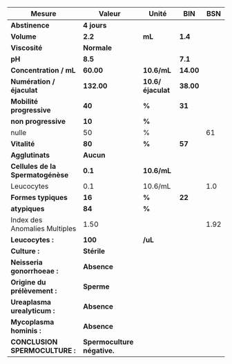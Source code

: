 |              Mesure             |           Valeur          |      Unité      |   BIN   | BSN|
|---------------------------------|---------------------------|-----------------|---------|----|
|          **Abstinence**         |        **4 jours**        |                 |         |    |
|            **Volume**           |          **2.2**          |      **mL**     | **1.4** |    |
|          **Viscosité**          |        **Normale**        |                 |         |    |
|              **pH**             |          **8.5**          |                 | **7.1** |    |
|      **Concentration / mL**     |         **60.00**         |   **10.6/mL**   |**14.00**|    |
|    **Numération / éjaculat**    |         **132.00**        |**10.6/éjaculat**|**38.00**|    |
|     **Mobilité progressive**    |           **40**          |      **%**      |  **31** |    |
|       **non progressive**       |           **10**          |      **%**      |         |    |
|              nulle              |             50            |        %        |         | 61 |
|           **Vitalité**          |           **80**          |      **%**      |  **57** |    |
|         **Agglutinats**         |         **Aucun**         |                 |         |    |
|**Cellules de la Spermatogénèse**|          **0.1**          |   **10.6/mL**   |         |    |
|            Leucocytes           |            0.1            |     10.6/mL     |         | 1.0|
|       **Formes typiques**       |           **16**          |      **%**      |  **22** |    |
|          **atypiques**          |           **84**          |      **%**      |         |    |
|  Index des Anomalies Multiples  |            1.50           |                 |         |1.92|
|         **Leucocytes :**        |          **100**          |     **/uL**     |         |    |
|          **Culture :**          |        **Stérile**        |                 |         |    |
|   **Neisseria gonorrhoeae :**   |        **Absence**        |                 |         |    |
|   **Origine du prélèvement :**  |         **Sperme**        |                 |         |    |
|   **Ureaplasma urealyticum :**  |        **Absence**        |                 |         |    |
|     **Mycoplasma hominis :**    |        **Absence**        |                 |         |    |
|  **CONCLUSION SPERMOCULTURE :** |**Spermoculture négative.**|                 |         |    |